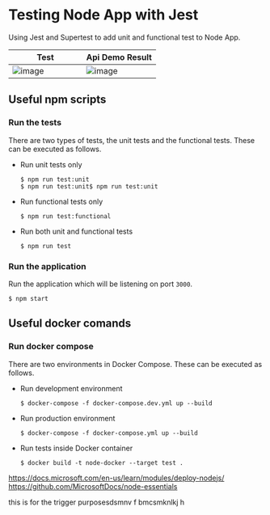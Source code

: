 # Testing Node App with Jest

Using Jest and Supertest to add unit and functional test to Node App.

| <div style="width:130px">Test</div>                                                                             | Api Demo Result                                                                                                 |
| --------------------------------------------------------------------------------------------------------------- | --------------------------------------------------------------------------------------------------------------- |
| ![image](https://user-images.githubusercontent.com/29106855/109544234-4fa71d80-7a95-11eb-8c93-57a01a0a35b4.png) | ![image](https://user-images.githubusercontent.com/29106855/124027580-a9264700-d9b8-11eb-9f30-0a200f99f8ff.png) |

## Useful npm scripts

### Run the tests

There are two types of tests, the unit tests and the functional tests. These can be executed as follows.

-   Run unit tests only

    ```console
    $ npm run test:unit
    $ npm run test:unit$ npm run test:unit

    ```

-   Run functional tests only

    ```console
    $ npm run test:functional
    ```

-   Run both unit and functional tests

    ```console
    $ npm run test
    ```

### Run the application

Run the application which will be listening on port `3000`.

```console
$ npm start
```

## Useful docker comands

### Run docker compose

There are two environments in Docker Compose. These can be executed as follows.

-   Run development environment

    ```console
    $ docker-compose -f docker-compose.dev.yml up --build
    ```

-   Run production environment

    ```console
    $ docker-compose -f docker-compose.yml up --build
    ```

-   Run tests inside Docker container

    ```console
    $ docker build -t node-docker --target test .
    ```

https://docs.microsoft.com/en-us/learn/modules/deploy-nodejs/
https://github.com/MicrosoftDocs/node-essentials



this is for the trigger purposesdsmnv f bmcsmknlkj h
